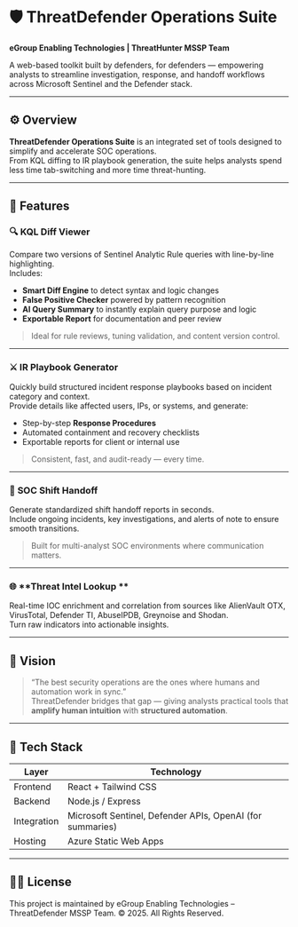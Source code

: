 # 🛡️ ThreatDefender Operations Suite  
**eGroup Enabling Technologies | ThreatHunter MSSP Team**

A web-based toolkit built by defenders, for defenders — empowering analysts to streamline investigation, response, and handoff workflows across Microsoft Sentinel and the Defender stack.

---

## ⚙️ Overview

**ThreatDefender Operations Suite** is an integrated set of tools designed to simplify and accelerate SOC operations.  
From KQL diffing to IR playbook generation, the suite helps analysts spend less time tab-switching and more time threat-hunting.

---

## 🚀 Features

### 🔍 **KQL Diff Viewer**
Compare two versions of Sentinel Analytic Rule queries with line-by-line highlighting.  
Includes:
- **Smart Diff Engine** to detect syntax and logic changes  
- **False Positive Checker** powered by pattern recognition  
- **AI Query Summary** to instantly explain query purpose and logic  
- **Exportable Report** for documentation and peer review  

> Ideal for rule reviews, tuning validation, and content version control.

---

### ⚔️ **IR Playbook Generator**
Quickly build structured incident response playbooks based on incident category and context.  
Provide details like affected users, IPs, or systems, and generate:
- Step-by-step **Response Procedures**
- Automated containment and recovery checklists
- Exportable reports for client or internal use  

> Consistent, fast, and audit-ready — every time.

---

### 🔄 **SOC Shift Handoff**
Generate standardized shift handoff reports in seconds.  
Include ongoing incidents, key investigations, and alerts of note to ensure smooth transitions.  

> Built for multi-analyst SOC environments where communication matters.

---

### 🌐 **Threat Intel Lookup **
Real-time IOC enrichment and correlation from sources like AlienVault OTX, VirusTotal, Defender TI, AbuseIPDB, Greynoise and Shodan.  
Turn raw indicators into actionable insights.

---

## 🧠 Vision

> “The best security operations are the ones where humans and automation work in sync.”  
ThreatDefender bridges that gap — giving analysts practical tools that **amplify human intuition** with **structured automation**.

---

## 🧩 Tech Stack

| Layer | Technology |
|-------|-------------|
| Frontend | React + Tailwind CSS |
| Backend | Node.js / Express |
| Integration | Microsoft Sentinel, Defender APIs, OpenAI (for summaries) |
| Hosting | Azure Static Web Apps |

---

## 🧑‍💻 License

This project is maintained by eGroup Enabling Technologies – ThreatDefender MSSP Team.
© 2025. All Rights Reserved.
